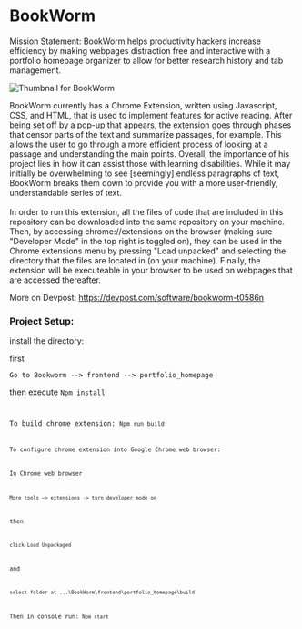 # BookWorm

Mission Statement:
BookWorm helps productivity hackers increase efficiency by making webpages distraction free and interactive with a portfolio homepage organizer to allow for better research history and tab management.

![Thumbnail for BookWorm](https://github.com/ltann/BookWorm/blob/master/bookworm.png?raw=true)




BookWorm currently has a Chrome Extension, written using Javascript, CSS, and HTML, that is used to implement features for active reading. After being set off by a pop-up that appears, the extension goes through phases that censor parts of the text and summarize passages, for example. This allows the user to go through a more efficient process of looking at a passage and understanding the main points. Overall, the importance of his project lies in how it can assist those with learning disabilities. While it may initially be overwhelming to see [seemingly] endless paragraphs of text, BookWorm breaks them down to provide you with a more user-friendly, understandable series of text. <br>
<br>
In order to run this extension, all the files of code that are included in this repository can be downloaded into the same repository on your machine. Then, by accessing chrome://extensions on the browser (making sure "Developer Mode" in the top right is toggled on),
they can be used in the Chrome extensions menu by pressing "Load unpacked" and selecting the directory that the files are located in (on your machine). Finally, the extension will be executeable in your browser to be used on webpages that are accessed thereafter. <br>

More on Devpost:
https://devpost.com/software/bookworm-t0586n

### Project Setup:

install the directory:

first
```
Go to Bookworm --> frontend --> portfolio_homepage
```
then execute
<code>Npm install 

To build chrome extension:
<code>Npm run build 

To configure chrome extension into Google Chrome web browser:

In Chrome web browser
```
More tools –> extensions -> turn developer mode on 
```
then 
```
click Load Unpackaged
```
and
```
select folder at ...\BookWorm\frontend\portfolio_homepage\build
```
Then in console run:
<code>Npm start 




